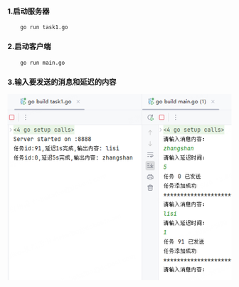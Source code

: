### 1.启动服务器

``` 
    go run task1.go
```

### 2.启动客户端
``` 
    go run main.go
```

### 3.输入要发送的消息和延迟的内容
![task1_resultimg.png](..%2Fimg%2Ftask1_resultimg.png)